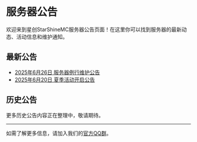 # 服务器公告

欢迎来到星创StarShineMC服务器公告页面！在这里你可以找到服务器的最新动态、活动信息和维护通知。

## 最新公告

- [2025年6月26日 服务器例行维护公告](./2025-06-26-maintenance.md)
- [2025年6月20日 夏季活动开启公告](./2025-06-20-summer-event.md)

## 历史公告

更多历史公告内容正在整理中，敬请期待。

---

如需了解更多信息，请加入我们的[官方QQ群](https://qm.qq.com/q/yCemxvimCQ)。